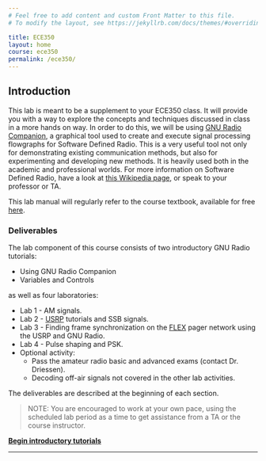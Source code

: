 ```yaml
---
# Feel free to add content and custom Front Matter to this file.
# To modify the layout, see https://jekyllrb.com/docs/themes/#overriding-theme-defaults

title: ECE350
layout: home
course: ece350
permalink: /ece350/
---
```


## Introduction

This lab is meant to be a supplement to your ECE350 class. It will provide you with a way to explore the concepts and techniques discussed in class in a more hands on way. In order to do this, we will be using [GNU Radio Companion](https://wiki.gnuradio.org/index.php/GNURadioCompanion), a graphical tool used to create and execute signal processing flowgraphs for Software Defined Radio. This is a very useful tool not only for demonstrating existing communication methods, but also for experimenting and developing new methods. It is heavily used both in the academic and professional worlds. For more information on Software Defined Radio, have a look at [this Wikipedia page](https://en.wikipedia.org/wiki/Software-defined_radio), or speak to your professor or TA.

This lab manual will regularly refer to the course textbook, available for free [here](../_docs/pdriessen_textbook.pdf).

### Deliverables

The lab component of this course consists of two introductory GNU Radio tutorials:

- Using GNU Radio Companion
- Variables and Controls

as well as four laboratories:

- Lab 1 - AM signals.
- Lab 2 - [USRP](http://en.wikipedia.org/wiki/Universal_Software_Radio_Peripheral) tutorials and SSB signals.
- Lab 3 - Finding frame synchronization on the [FLEX](<http://en.wikipedia.org/wiki/FLEX_(protocol)>) pager network using the USRP and GNU Radio.
- Lab 4 - Pulse shaping and PSK.
- Optional activity:
  - Pass the amateur radio basic and advanced exams (contact Dr. Driessen).
  - Decoding off-air signals not covered in the other lab activities.

The deliverables are described at the beginning of each section.

> NOTE: You are encouraged to work at your own pace, using the scheduled lab period as a time to get assistance from a TA or the course instructor.

[**Begin introductory tutorials**](./intro/introduction.md)

---
